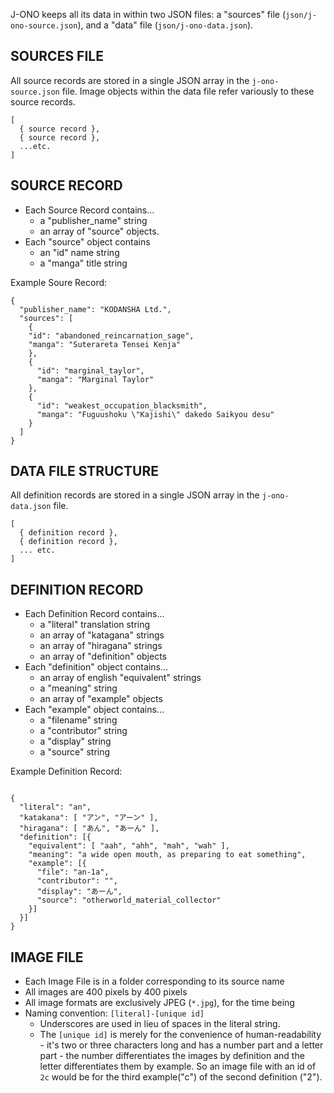 J-ONO keeps all its data in within two JSON files: a "sources" file (`json/j-ono-source.json`), and a "data" file (`json/j-ono-data.json`).

## SOURCES FILE
All source records are stored in a single JSON array in the `j-ono-source.json` file.  Image objects within the data file refer variously to these source records.
```
[
  { source record },
  { source record },
  ...etc.
]
```

## SOURCE RECORD
* Each Source Record contains...
  * a "publisher_name" string
  * an array of "source" objects.
* Each "source" object contains
  * an "id" name string
  * a "manga" title string

Example Soure Record:
```
{
  "publisher_name": "KODANSHA Ltd.",
  "sources": [
    {
    "id": "abandoned_reincarnation_sage",
    "manga": "Suterareta Tensei Kenja"
    },
    {
      "id": "marginal_taylor",
      "manga": "Marginal Taylor"
    },
    {
      "id": "weakest_occupation_blacksmith",
      "manga": "Fuguushoku \"Kajishi\" dakedo Saikyou desu"
    }
  ]
}
```

## DATA FILE STRUCTURE
All definition records are stored in a single JSON array in the `j-ono-data.json` file.
```
[
  { definition record },
  { definition record },
  ... etc.
]
```

## DEFINITION RECORD
* Each Definition Record contains...
  * a "literal" translation string
  * an array of "katagana" strings
  * an array of "hiragana" strings
  * an array of "definition" objects
* Each "definition" object contains...
  * an array of english "equivalent" strings
  * a "meaning" string
  * an array of "example" objects
* Each "example" object contains...
  * a "filename" string
  * a "contributor" string
  * a "display" string
  * a "source" string

Example Definition Record:
```

{
  "literal": "an",
  "katakana": [ "アン", "アーン" ],
  "hiragana": [ "あん", "あーん" ],
  "definition": [{
    "equivalent": [ "aah", "ahh", "mah", "wah" ],
    "meaning": "a wide open mouth, as preparing to eat something",
    "example": [{
      "file": "an-1a",
      "contributor": "",
      "display": "あーん",
      "source": "otherworld_material_collector"
    }]
  }]
}

```

## IMAGE FILE
* Each Image File is in a folder corresponding to its source name
* All images are 400 pixels by 400 pixels
* All image formats are exclusively JPEG (`*.jpg`), for the time being
* Naming convention: `[literal]-[unique id]`
  * Underscores are used in lieu of spaces in the literal string.
  * The `[unique id]` is merely for the convenience of human-readability - it's two or three characters long and has a number part and a letter part - the number differentiates the images by definition and the letter differentiates them by example.  So an image file with an id of `2c` would be for the third example("c") of the second definition ("2").
